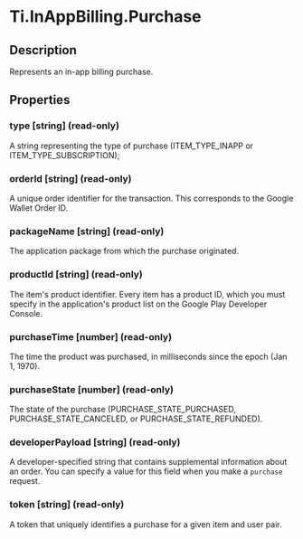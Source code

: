 # Ti.InAppBilling.Purchase

## Description

Represents an in-app billing purchase.

## Properties

### type [string] (read-only)

A string representing the type of purchase (ITEM_TYPE_INAPP or ITEM_TYPE_SUBSCRIPTION);

### orderId [string] (read-only)

A unique order identifier for the transaction. This corresponds to the Google Wallet Order ID.

### packageName [string] (read-only)

The application package from which the purchase originated.

### productId [string] (read-only)

The item's product identifier. Every item has a product ID, which you must specify in the application's product list on the Google Play Developer Console.

### purchaseTime [number] (read-only)

The time the product was purchased, in milliseconds since the epoch (Jan 1, 1970).

### purchaseState [number] (read-only)

The state of the purchase (PURCHASE_STATE_PURCHASED, PURCHASE_STATE_CANCELED, or PURCHASE_STATE_REFUNDED).

### developerPayload [string] (read-only)

A developer-specified string that contains supplemental information about an order. You can specify a value for this field when you make a `purchase` request.

### token [string] (read-only)

A token that uniquely identifies a purchase for a given item and user pair.

